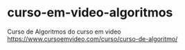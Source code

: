 # curso-em-video-algoritmos
Curso de Algoritmos  do curso em video https://www.cursoemvideo.com/curso/curso-de-algoritmo/
